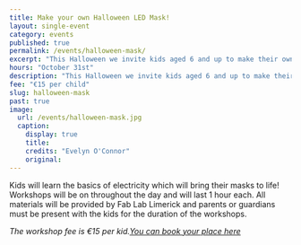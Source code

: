 ```yaml
---
title: Make your own Halloween LED Mask!
layout: single-event
category: events
published: true
permalink: /events/halloween-mask/
excerpt: "This Halloween we invite kids aged 6 and up to make their own masks using LED lights. "
hours: "October 31st"
description: "This Halloween we invite kids aged 6 and up to make their own masks using LED lights. October 31st"
fee: "€15 per child"
slug: halloween-mask
past: true
image:
  url: /events/halloween-mask.jpg
  caption:
    display: true
    title: 
    credits: "Evelyn O'Connor"
    original: 
---
```


Kids will learn the basics of electricity which will bring their masks to life! Workshops will be on throughout the day and will last 1 hour each. All materials will be provided by Fab Lab Limerick and parents or guardians must be present with the kids for the duration of the workshops.

*The workshop fee is €15 per kid.[You can book your place here](http://fablablimerick.ticketleap.com/build-your-own-led-halloween-mask/)*